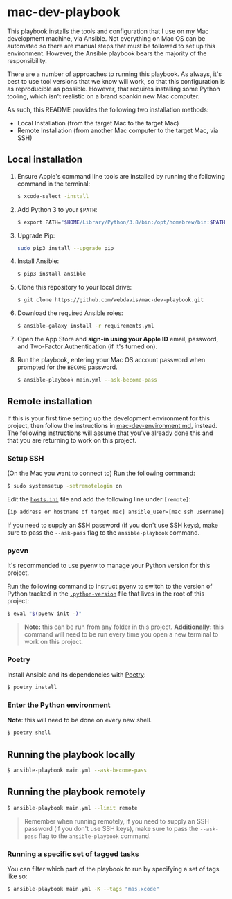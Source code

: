 # mac-dev-playbook

This playbook installs the tools and configuration that I use on my Mac development machine,
via Ansible. Not everything on Mac OS can be automated so there are manual steps that must be
followed to set up this environment. However, the Ansible playbook bears the majority of the
responsibility.

There are a number of approaches to running this playbook. As always, it's best to use tool
versions that we know will work, so that this configuration is as reproducible as possible.
However, that requires installing some Python tooling, which isn't realistic on a brand spankin
new Mac computer.

As such, this README provides the following two installation methods:

- Local Installation (from the target Mac to the target Mac)
- Remote Installation (from another Mac computer to the target Mac, via SSH)

## Local installation

1. Ensure Apple's command line tools are installed by running the following command in the
   terminal:

    ```bash
    $ xcode-select -install
    ```

2. Add Python 3 to your `$PATH`:

    ```bash
    $ export PATH="$HOME/Library/Python/3.8/bin:/opt/homebrew/bin:$PATH"
    ```

3. Upgrade Pip:

    ```bash
    sudo pip3 install --upgrade pip
    ```

4. Install Ansible: 

    ```bash
    $ pip3 install ansible
    ```

5. Clone this repository to your local drive:

    ```bash
    $ git clone https://github.com/webdavis/mac-dev-playbook.git
    ```

6. Download the required Ansible roles:

    ```bash
    $ ansible-galaxy install -r requirements.yml
    ```

7. Open the App Store and **sign-in using your Apple ID** email, password, and Two-Factor
   Authentication (if it's turned on).

8. Run the playbook, entering your Mac OS account password when prompted for the `BECOME` password.

    ```bash
    $ ansible-playbook main.yml --ask-become-pass
    ```

## Remote installation

If this is your first time setting up the development environment for this project, then follow
the instructions in [mac-dev-environment.md](./docs/mac-dev-environment.md), instead. The
following instructions will assume that you've already done this and that you are returning to
work on this project.

### Setup SSH

(On the Mac you want to connect to) Run the following command:

```bash
$ sudo systemsetup -setremotelogin on
```

Edit the [`hosts.ini`](./hosts.ini) file and add the following line under `[remote]`:

```bash
[ip address or hostname of target mac] ansible_user=[mac ssh username]
```

If you need to supply an SSH password (if you don't use SSH keys), make sure to pass the
`--ask-pass` flag to the `ansible-playbook` command.

### pyevn

It's recommended to use pyenv to manage your Python version for this project.

Run the following command to instruct pyenv to switch to the version of Python tracked in the
[`.python-version`](./.python-version) file that lives in the root of this project:

```bash
$ eval "$(pyenv init -)"
```

> **Note:** this can be run from any folder in this project. **Additionally:** this command
> will need to be run every time you open a new terminal to work on this project.

### Poetry

Install Ansible and its dependencies with [Poetry](https://python-poetry.org/):

```bash
$ poetry install
```

### Enter the Python environment

**Note**: this will need to be done on every new shell.

```bash
$ poetry shell
```

## Running the playbook locally

```bash
$ ansible-playbook main.yml --ask-become-pass
```

## Running the playbook remotely

```bash
$ ansible-playbook main.yml --limit remote
```

> Remember when running remotely, if you need to supply an SSH password (if you don't use SSH
> keys), make sure to pass the `--ask-pass` flag to the `ansible-playbook` command.

### Running a specific set of tagged tasks

You can filter which part of the playbook to run by specifying a set of tags like so:

```bash
$ ansible-playbook main.yml -K --tags "mas,xcode"
```
